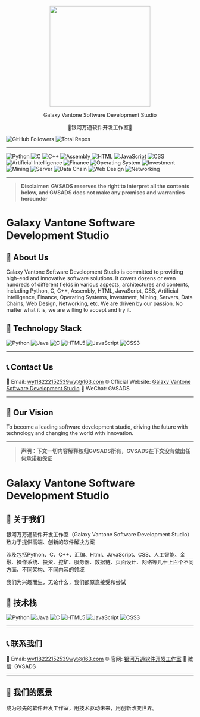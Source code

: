 <p align="center">
  <img src="https://avatars.githubusercontent.com/u/193612261?v=4" width="270px" />
  <p align="center">Galaxy Vantone Software Development Studio</p>
  <p align="center">🌌银河万通软件开发工作室🌌</p>
</p>

![GitHub Followers](https://img.shields.io/badge/dynamic/json?color=green&label=GitHub%20Followers&query=%24.data.totalSubs&url=https%3A%2F%2Fapi.spencerwoo.com%2Fsubstats%2F%3Fsource%3Dgithub%26queryKey%3DGVSADS)
![Total Repos](https://img.shields.io/badge/dynamic/json?color=orange&label=Total%20Repos&query=%24.total_count&url=https%3A%2F%2Fapi.github.com%2Fsearch%2Frepositories%3Fq%3Duser%3AGVSADS)

---

![Python](https://img.shields.io/badge/Python-3776AB?style=for-the-badge&logo=python&logoColor=white)
![C](https://img.shields.io/badge/C-A8B9CC?style=for-the-badge&logo=c&logoColor=black)
![C++](https://img.shields.io/badge/C%2B%2B-00599C?style=for-the-badge&logo=c%2B%2B&logoColor=white)
![Assembly](https://img.shields.io/badge/Assembly-6E4C13?style=for-the-badge&logo=assemblyscript&logoColor=white)
![HTML](https://img.shields.io/badge/HTML-E34F26?style=for-the-badge&logo=html5&logoColor=white)
![JavaScript](https://img.shields.io/badge/JavaScript-F7DF1E?style=for-the-badge&logo=javascript&logoColor=black)
![CSS](https://img.shields.io/badge/CSS-1572B6?style=for-the-badge&logo=css3&logoColor=white)
![Artificial Intelligence](https://img.shields.io/badge/Artificial%20Intelligence-FF6F61?style=for-the-badge&logo=ai&logoColor=white)
![Finance](https://img.shields.io/badge/Finance-008CBA?style=for-the-badge&logo=cash-app&logoColor=white)
![Operating System](https://img.shields.io/badge/Operating%20System-000000?style=for-the-badge&logo=linux&logoColor=white)
![Investment](https://img.shields.io/badge/Investment-FFA500?style=for-the-badge&logo=bitcoin&logoColor=white)
![Mining](https://img.shields.io/badge/Mining-000000?style=for-the-badge&logo=ethereum&logoColor=white)
![Server](https://img.shields.io/badge/Server-000000?style=for-the-badge&logo=serverless&logoColor=white)
![Data Chain](https://img.shields.io/badge/Data%20Chain-000000?style=for-the-badge&logo=blockchain&logoColor=white)
![Web Design](https://img.shields.io/badge/Web%20Design-000000?style=for-the-badge&logo=adobe-xd&logoColor=white)
![Networking](https://img.shields.io/badge/Networking-000000?style=for-the-badge&logo=cisco&logoColor=white)

---
> **Disclaimer: GVSADS reserves the right to interpret all the contents below, and GVSADS does not make any promises and warranties hereunder**

# Galaxy Vantone Software Development Studio

## 🚀 About Us
Galaxy Vantone Software Development Studio is committed to providing high-end and innovative software solutions.
It covers dozens or even hundreds of different fields in various aspects, architectures and contents, including Python, C, C++, Assembly, HTML, JavaScript, CSS, Artificial Intelligence, Finance, Operating Systems, Investment, Mining, Servers, Data Chains, Web Design, Networking, etc.
We are driven by our passion. No matter what it is, we are willing to accept and try it.

## 🔧 Technology Stack
![Python](https://img.shields.io/badge/Python-3.12.0+-blue?logo=python)
![Java](https://img.shields.io/badge/Java-21-orange?logo=java)
![C](https://img.shields.io/badge/React-18-purple?logo=C)
![HTML5](https://img.shields.io/badge/HTML-5-yellow?logo=HTML5)
![JavaScript](https://img.shields.io/badge/JavaScript-1.8.5-f7df1e?logo=JavaScript)
![CSS3](https://img.shields.io/badge/CSS-3-green?logo=CSS3)

---

## 📞 Contact Us
📧 Email: wyt18222152539wyt@163.com
🌐 Official Website: [Galaxy Vantone Software Development Studio](https://www.gvsds.com)
📱 WeChat: GVSADS

---

## 🎯 Our Vision
To become a leading software development studio, driving the future with technology and changing the world with innovation. 

---

> **声明：下文一切内容解释权归GVSADS所有，GVSADS在下文没有做出任何承诺和保证**

# Galaxy Vantone Software Development Studio

## 🚀 关于我们
银河万万通软件开发工作室（Galaxy Vantone Software Development Studio）致力于提供高端、创新的软件解决方案

涉及包括Python、C、C++、汇编、Html、JavaScript、CSS、人工智能、金融、操作系统、投资、挖矿、服务器、数据链、页面设计、网络等几十上百个不同方面、不同架构、不同内容的领域

我们为兴趣而生，无论什么，我们都原意接受和尝试

## 🔧 技术栈
![Python](https://img.shields.io/badge/Python-3.12.0+-blue?logo=python)
![Java](https://img.shields.io/badge/Java-21-orange?logo=java)
![C](https://img.shields.io/badge/React-18-purple?logo=C)
![HTML5](https://img.shields.io/badge/HTML-5-yellow?logo=HTML5)
![JavaScript](https://img.shields.io/badge/JavaScript-1.8.5-f7df1e?logo=JavaScript)
![CSS3](https://img.shields.io/badge/CSS-3-green?logo=CSS3)

---

## 📞 联系我们
📧 Email: wyt18222152539wyt@163.com
🌐 官网: [银河万通软件开发工作室](https://www.gvsds.com)
📱 微信: GVSADS

---

## 🎯 我们的愿景
成为领先的软件开发工作室，用技术驱动未来，用创新改变世界。
